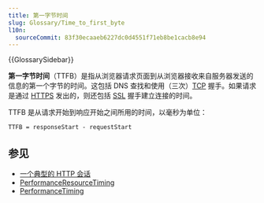 ```yaml
---
title: 第一字节时间
slug: Glossary/Time_to_first_byte
l10n:
  sourceCommit: 83f30ecaaeb6227dc0d4551f71eb8be1cacb8e94
---
```


{{GlossarySidebar}}

**第一字节时间**（TTFB）是指从浏览器请求页面到从浏览器接收来自服务器发送的信息的第一个字节的时间。这包括 DNS 查找和使用（三次）[TCP](/zh-CN/docs/Glossary/TCP) 握手。如果请求是通过 [HTTPS](/zh-CN/docs/Glossary/https) 发出的，则还包括 [SSL](/zh-CN/docs/Glossary/SSL) 握手建立连接的时间。

TTFB 是从请求开始到响应开始之间所用的时间，以毫秒为单位：

```
TTFB = responseStart - requestStart
```

## 参见

- [一个典型的 HTTP 会话](/zh-CN/docs/Web/HTTP/Session)
- [PerformanceResourceTiming](/zh-CN/docs/Web/API/PerformanceResourceTiming)
- [PerformanceTiming](/zh-CN/docs/Web/API/PerformanceTiming)
